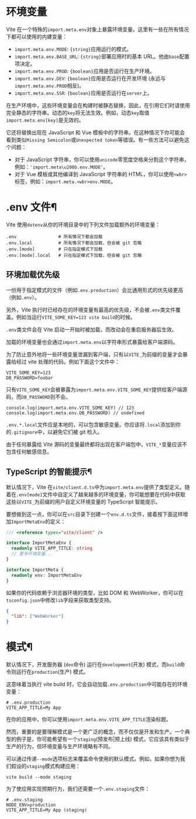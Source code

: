


# 环境变量
Vite 在一个特殊的`import.meta.env`对象上暴露环境变量。这里有一些在所有情况下都可以使用的内建变量：
* `import.meta.env.MODE`: `{string}`应用运行的模式。
* `import.meta.env.BASE_URL`: `{string}`部署应用时的基本 URL。他由`base`配置项决定。
* `import.meta.env.PROD`: `{boolean}`应用是否运行在生产环境。
* `import.meta.env.DEV`: `{boolean}`应用是否运行在开发环境 (永远与`import.meta.env.PROD`相反)。
* `import.meta.env.SSR`: `{boolean}`应用是否运行在`server`上。

在生产环境中，这些环境变量会在构建时被静态替换，因此，在引用它们时请使用完全静态的字符串。动态的`key`将无法生效。例如，动态`key`取值`import.meta.env[key]`是无效的。

它还将替换出现在 JavaScript 和 Vue 模板中的字符串。在这种情况下你可能会看到类似`Missing Semicolon`或`Unexpected token`等错误。有一些方法可以避免这个问题：
* 对于 JavaScript 字符串，你可以使用`unicode`零宽度空格来分割这个字符串，例如：`'import.meta\u200b.env.MODE'`。
* 对于 Vue 模板或其他编译到 JavaScript 字符串的 HTML，你可以使用`<wbr>`标签，例如：`import.meta.<wbr>env.MODE`。

# .env 文件¶
Vite 使用`dotenv`从你的环境目录中的下列文件加载额外的环境变量：
```
.env                # 所有情况下都会加载
.env.local          # 所有情况下都会加载，但会被 git 忽略
.env.[mode]         # 只在指定模式下加载
.env.[mode].local   # 只在指定模式下加载，但会被 git 忽略
```
## 环境加载优先级
一份用于指定模式的文件（例如`.env.production`）会比通用形式的优先级更高（例如`.env`）。

另外，Vite 执行时已经存在的环境变量有最高的优先级，不会被`.env`类文件覆盖。例如当运行`VITE_SOME_KEY=123 vite build`的时候。

`.env`类文件会在 Vite 启动一开始时被加载，而改动会在重启服务器后生效。

加载的环境变量也会通过`import.meta.env`以字符串形式暴露给客户端源码。

为了防止意外地将一些环境变量泄漏到客户端，只有以`VITE_`为前缀的变量才会暴露给经过 vite 处理的代码。例如下面这个文件中：
```
VITE_SOME_KEY=123
DB_PASSWORD=foobar
```
只有`VITE_SOME_KEY`会被暴露为`import.meta.env.VITE_SOME_KEY`提供给客户端源码，而`DB_PASSWORD`则不会。
```
console.log(import.meta.env.VITE_SOME_KEY) // 123
console.log(import.meta.env.DB_PASSWORD) // undefined
```
`.env.*.local`文件应是本地的，可以包含敏感变量。你应该将`.local`添加到你的`.gitignore`中，以避免它们被 git 检入。

由于任何暴露给 Vite 源码的变量最终都将出现在客户端包中，`VITE_*`变量应该不包含任何敏感信息。
## TypeScript 的智能提示¶
默认情况下，Vite 在`vite/client.d.ts`中为`import.meta.env`提供了类型定义。随着在`.env[mode]`文件中自定义了越来越多的环境变量，你可能想要在代码中获取这些以`VITE_`为前缀的用户自定义环境变量的 TypeScript 智能提示。

要想做到这一点，你可以在`src`目录下创建一个`env.d.ts`文件，接着按下面这样增加`ImportMetaEnv`的定义：
```ts
/// <reference types="vite/client" />

interface ImportMetaEnv {
  readonly VITE_APP_TITLE: string
  // 更多环境变量...
}

interface ImportMeta {
  readonly env: ImportMetaEnv
}
```
如果你的代码依赖于浏览器环境的类型，比如 DOM 和 WebWorker，你可以在`tsconfig.json`中修改`lib`字段来获取类型支持。
```json
{
  "lib": ["WebWorker"]
}
```
# 模式¶
默认情况下，开发服务器 (`dev`命令) 运行在`development`(开发) 模式，而`build`命令则运行在`production`(生产) 模式。

这意味着当执行 vite build 时，它会自动加载`.env.production`中可能存在的环境变量：
```
# .env.production
VITE_APP_TITLE=My App
```
在你的应用中，你可以使用`import.meta.env.VITE_APP_TITLE`渲染标题。

然而，重要的是要理解模式是一个更广泛的概念，而不仅仅是开发和生产。一个典型的例子是，你可能希望有一个`staging`(预发布|预上线) 模式，它应该具有类似于生产的行为，但环境变量与生产环境略有不同。

可以通过传递`--mode`选项标志来覆盖命令使用的默认模式。例如，如果你想为我们假设的`staging`模式构建应用：
```
vite build --mode staging
```
为了使应用实现预期行为，我们还需要一个`.env.staging`文件：
```
# .env.staging
NODE_ENV=production
VITE_APP_TITLE=My App (staging)
```